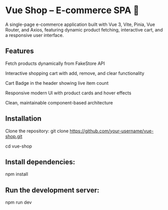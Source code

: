 # Vue Shop – E-commerce SPA 🛒

A single-page e-commerce application built with Vue 3, Vite, Pinia, Vue Router, and Axios, featuring dynamic product fetching, interactive cart, and a responsive user interface.

## Features

Fetch products dynamically from FakeStore API

Interactive shopping cart with add, remove, and clear functionality

Cart Badge in the header showing live item count

Responsive modern UI with product cards and hover effects

Clean, maintainable component-based architecture

## Installation

Clone the repository:
git clone https://github.com/your-username/vue-shop.git

cd vue-shop

## Install dependencies:

npm install

## Run the development server:

npm run dev
